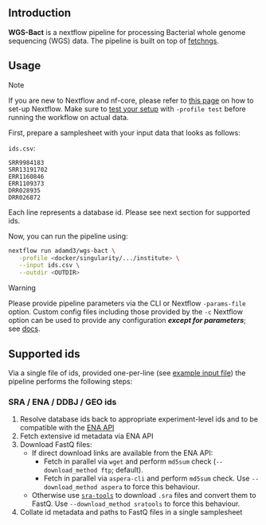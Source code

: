 ## Introduction

**WGS-Bact** is a nextflow pipeline for processing Bacterial whole genome sequencing (WGS) data. The pipeline is built on top of [fetchngs](https://github.com/adamd3/wgs-bact).

## Usage

> [!NOTE]
> If you are new to Nextflow and nf-core, please refer to [this page](https://nf-co.re/docs/usage/installation) on how to set-up Nextflow. Make sure to [test your setup](https://nf-co.re/docs/usage/introduction#how-to-run-a-pipeline) with `-profile test` before running the workflow on actual data.

First, prepare a samplesheet with your input data that looks as follows:

`ids.csv`:

```csv
SRR9984183
SRR13191702
ERR1160846
ERR1109373
DRR028935
DRR026872
```

Each line represents a database id. Please see next section for supported ids.

Now, you can run the pipeline using:

```bash
nextflow run adamd3/wgs-bact \
   -profile <docker/singularity/.../institute> \
   --input ids.csv \
   --outdir <OUTDIR>
```

> [!WARNING]
> Please provide pipeline parameters via the CLI or Nextflow `-params-file` option. Custom config files including those provided by the `-c` Nextflow option can be used to provide any configuration _**except for parameters**_;
> see [docs](https://nf-co.re/usage/configuration#custom-configuration-files).

## Supported ids

Via a single file of ids, provided one-per-line (see [example input file](https://raw.githubusercontent.com/nf-core/test-datasets/fetchngs/sra_ids_test.csv)) the pipeline performs the following steps:

### SRA / ENA / DDBJ / GEO ids

1. Resolve database ids back to appropriate experiment-level ids and to be compatible with the [ENA API](https://ena-docs.readthedocs.io/en/latest/retrieval/programmatic-access.html)
2. Fetch extensive id metadata via ENA API
3. Download FastQ files:
   - If direct download links are available from the ENA API:
     - Fetch in parallel via `wget` and perform `md5sum` check (`--download_method ftp`; default).
     - Fetch in parallel via `aspera-cli` and perform `md5sum` check. Use `--download_method aspera` to force this behaviour.
   - Otherwise use [`sra-tools`](https://github.com/ncbi/sra-tools) to download `.sra` files and convert them to FastQ. Use `--download_method sratools` to force this behaviour.
4. Collate id metadata and paths to FastQ files in a single samplesheet

